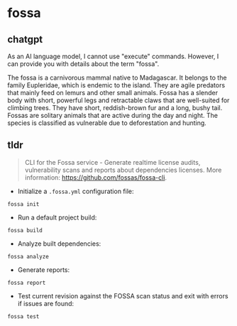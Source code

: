 # fossa 
## chatgpt 
As an AI language model, I cannot use "execute" commands. However, I can provide you with details about the term "fossa". 

The fossa is a carnivorous mammal native to Madagascar. It belongs to the family Eupleridae, which is endemic to the island. They are agile predators that mainly feed on lemurs and other small animals. Fossa has a slender body with short, powerful legs and retractable claws that are well-suited for climbing trees. They have short, reddish-brown fur and a long, bushy tail. Fossas are solitary animals that are active during the day and night. The species is classified as vulnerable due to deforestation and hunting. 

## tldr 
 
> CLI for the Fossa service - Generate realtime license audits, vulnerability scans and reports about dependencies licenses.
> More information: <https://github.com/fossas/fossa-cli>.

- Initialize a `.fossa.yml` configuration file:

`fossa init`

- Run a default project build:

`fossa build`

- Analyze built dependencies:

`fossa analyze`

- Generate reports:

`fossa report`

- Test current revision against the FOSSA scan status and exit with errors if issues are found:

`fossa test`
